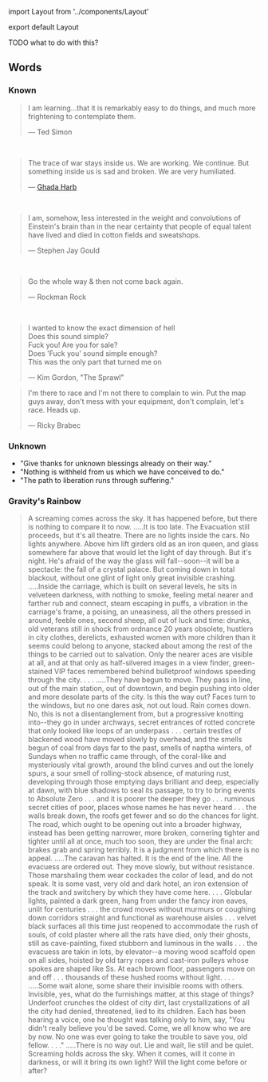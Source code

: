import Layout from '../components/Layout'

export default Layout

TODO what to do with this?

## Words

### Known

> I am learning...that it is remarkably easy to do things, and much more
> frightening to contemplate them.
>
> &mdash; Ted Simon

<br />

> The trace of war stays inside us. We are working. We continue. But something
> inside us is sad and broken. We are very humiliated.
>
> &mdash; [Ghada Harb](https://mobile.nytimes.com/2017/11/21/world/middleeast/syria-damascus-war.html)

<br />

> I am, somehow, less interested in the weight and convolutions of Einstein's
> brain than in the near certainty that people of equal talent have lived and
> died in cotton fields and sweatshops.
>
> &mdash; Stephen Jay Gould

<br />

> Go the whole way & then not come back again.
>
> &mdash; Rockman Rock

<br />

> I wanted to know the exact dimension of hell<br />
> Does this sound simple?<br />
> Fuck you! Are you for sale?<br />
> Does 'Fuck you' sound simple enough?<br />
> This was the only part that turned me on<br />
>
> &mdash; Kim Gordon, "The Sprawl"

> I'm there to race and I'm not there to complain to win. Put the map guys away, don't mess with your equipment, don't complain, let's race. Heads up.
>
> &mdash; Ricky Brabec

### Unknown

- "Give thanks for unknown blessings already on their way."
- "Nothing is withheld from us which we have conceived to do."
- "The path to liberation runs through suffering."

### Gravity's Rainbow

> A screaming comes across the sky. It has happened before, but there is nothing to compare it to now.
> .....It is too late. The Evacuation still proceeds, but it's all theatre. There are no lights inside the cars. No lights anywhere. Above him lift girders old as an iron queen, and glass somewhere far above that would let the light of day through. But it's night. He's afraid of the way the glass will fall--soon--it will be a spectacle: the fall of a crystal palace. But coming down in total blackout, without one glint of light only great invisible crashing.
> .....Inside the carriage, which is built on several levels, he sits in velveteen darkness, with nothing to smoke, feeling metal nearer and farther rub and connect, steam escaping in puffs, a vibration in the carriage's frame, a poising, an uneasiness, all the others pressed in around, feeble ones, second sheep, all out of luck and time: drunks, old veterans still in shock from ordnance 20 years obsolete, hustlers in city clothes, derelicts, exhausted women with more children than it seems could belong to anyone, stacked about among the rest of the things to be carried out to salvation. Only the nearer aces are visible at all, and at that only as half-silvered images in a view finder, green-stained VIP faces remembered behind bulletproof windows speeding through the city. . . .
> .....They have begun to move. They pass in line, out of the main station, out of downtown, and begin pushing into older and more desolate parts of the city. Is this the way out? Faces turn to the windows, but no one dares ask, not out loud. Rain comes down. No, this is not a disentanglement from, but a progressive knotting into--they go in under archways, secret entrances of rotted concrete that only looked like loops of an underpass . . . certain trestles of blackened wood have moved slowly by overhead, and the smells begun of coal from days far to the past, smells of naptha winters, of Sundays when no traffic came through, of the coral-like and mysteriously vital growth, around the blind curves and out the lonely spurs, a sour smell of rolling-stock absence, of maturing rust, developing through those emptying days brilliant and deep, especially at dawn, with blue shadows to seal its passage, to try to bring events to Absolute Zero . . . and it is poorer the deeper they go . . . ruminous secret cities of poor, places whose names he has never heard . . . the walls break down, the roofs get fewer and so do the chances for light. The road, which ought to be opening out into a broader highway, instead has been getting narrower, more broken, cornering tighter and tighter until all at once, much too soon, they are under the final arch: brakes grab and spring terribly. It is a judgment from which there is no appeal.
> .....The caravan has halted. It is the end of the line. All the evacuess are ordered out. They move slowly, but without resistance. Those marshaling them wear cockades the color of lead, and do not speak. It is some vast, very old and dark hotel, an iron extension of the track and switchery by which they have come here. . . . Globular lights, painted a dark green, hang from under the fancy iron eaves, unlit for centuries . . . the crowd moves without murmurs or coughing down corridors straight and functional as warehouse aisles . . . velvet black surfaces all this time just reopened to accommodate the rush of souls, of cold plaster where all the rats have died, only their ghosts, still as cave-painting, fixed stubborn and luminous in the walls . . . the evacuess are takin in lots, by elevator--a moving wood scaffold open on all sides, hoisted by old tarry ropes and cast-iron pulleys whose spokes are shaped like Ss. At each brown floor, passengers move on and off . . . thousands of these hushed rooms without light. . . .
> .....Some wait alone, some share their invisible rooms with others. Invisible, yes, what do the furnishings matter, at this stage of things? Underfoot crunches the oldest of city dirt, last crystallizations of all the city had denied, threatened, lied to its children. Each has been hearing a voice, one he thought was talking only to him, say, "You didn't really believe you'd be saved. Come, we all know who we are by now. No one was ever going to take the trouble to save you, old fellow. . . ."
> .....There is no way out. Lie and wait, lie still and be quiet. Screaming holds across the sky. When it comes, will it come in darkness, or will it bring its own light? Will the light come before or after?
